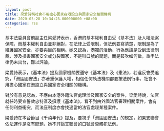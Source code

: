 ```yaml
---
layout: post
title: 梁愛詩稱社會不用擔心國家在港設立與國家安全相關機構
date: 2020-05-28 10:34:23.000000000 +08:00
categories: rss
---
```


基本法委員會前副主任梁愛詩表示，香港的基本權利自由受《基本法》及人權法案保障，而基本權利自由並非絕對，在法律上受限制，但法例要寫清楚，限制是為了維護國家安全，亦要與目的相稱。她又認為，港獨的活動、行為應該是受到法律制裁，涉及損害國家安全或分裂國家，不是叫口號的問題，而是鼓吹如何做，重申法律仍未出台，難以評論。

梁愛詩表示，《基本法》提及國家機關要遵守《基本法》及《憲法》，若違反會受追究，「港區國安法」亦著重保護人權，相信任何執法機關都要按法例行事，社會不用擔心國家在港設立與國家安全相關的機構。

對於有意見認為，不應由本港外籍法官處理涉及國家安全的案件，梁愛詩說，法官就任時要宣誓效忠特區及擁護《基本法》，看不到由外國法官審理相關案件，會有任何利益衝突，而法庭制度亦會找適當的法官處理某種案件。

梁愛詩在本台節目《千禧年代》提及，要視乎「港區國安法」的規定，如果支聯會依法運作是沒有問題，她不評論支聯會的口號會否觸犯法例。
